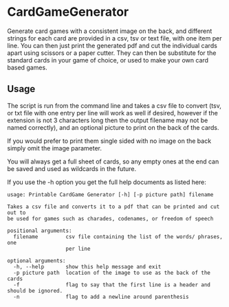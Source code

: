 # CardGameGenerator
Generate card games with a consistent image on the back, and different strings for each card are provided in a csv, tsv or text file, with one item per line. You can then just print the generated pdf and cut the individual cards apart using scissors or a paper cutter. They can then be substitute for the standard cards in your game of choice, or used to make your own card based games. 

## Usage
The script is run from the command line and takes a csv file to convert (tsv, or txt file with one entry per line will work as well if desired, however if the extension is not 3 characters long then the output filename may not be named correctly), and an optional picture to print on the back of the cards.  

If you would prefer to print them single sided with no image on the back simply omit the image parameter.

You will always get a full sheet of cards, so any empty ones at the end can be saved and used as wildcards in the future.

If you use the -h option you get the full help documents as listed here:
```
usage: Printable CardGame Generator [-h] [-p picture path] filename

Takes a csv file and converts it to a pdf that can be printed and cut out to
be used for games such as charades, codenames, or freedom of speech

positional arguments:
  filename         csv file containing the list of the words/ phrases, one
                   per line

optional arguments:
  -h, --help       show this help message and exit
  -p picture path  location of the image to use as the back of the cards
  -f               flag to say that the first line is a header and should be ignored.
  -n               flag to add a newline around parenthesis
```
